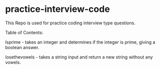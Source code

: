 # practice-interview-code

This Repo is used for practice coding interview type questions.


Table of Contents:

Isprime - takes an integer and determines if the integer is prime, giving a boolean answer.

losethevowels - takes a string input and return a new string without any vowels.


